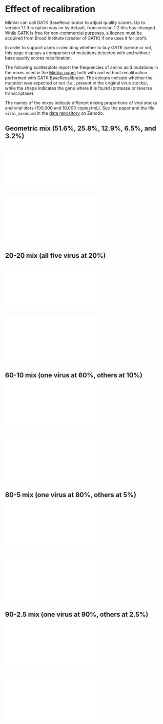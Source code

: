 # Effect of recalibration

MinVar can call GATK BaseRecalibrator to adjust quality scores. Up to version
1.1 this option was on by default, from version 1.2 this has changed.
While GATK is free for non-commercial purposes, a licence must be acquired from
Broad Institute (creator of GATK) if one uses it for profit.

In order to support users in deciding whether to buy GATK licence or not,
this page displays a comparison of mutations detected with and without base
quality scores recalibration.

The following scatterplots report the frequencies of amino acid mutations in the
mixes used in the [MinVar paper](http://dx.doi.org/10.1016/j.jviromet.2016.11.008)
both with and without recalibration performed with GATK BaseRecalibrator. The
colours indicate whether the mutation was expected or not (_i.e._, present in
the original virus stocks), while the shape indicates the gene where it is
found (protease or reverse transcriptase).

The names of the mixes indicate different mixing proportions of viral stocks
and viral titers (100,000 and 10,000 copies/mL). See the paper and the file
`viral_mixes.md` in the [data repository](https://zenodo.org/record/44921) on Zenodo.


## Geometric mix (51.6%, 25.8%, 12.9%, 6.5%, and 3.2%)

![Geometric mix: 1E4 viral load](../images/scatter_plot_mix_GEO_1E4.pdf "Geometric mix 1E4")

![Geometric mix: 1E5 viral load](../images/scatter_plot_mix_GEO_1E5.pdf "Geometric mix 1E5")

## 20-20 mix (all five virus at 20%)

![20-20 mix: 1E4 viral load](../images/scatter_plot_mix_20-20_1E4.pdf "20-20 mix 1E4")

![20-20 mix: 1E5 viral load](../images/scatter_plot_mix_20-20_1E5.pdf "20-20 mix 1E5")

## 60-10 mix (one virus at 60%, others at 10%)

![60-10 mix: 1E4 viral load](../images/scatter_plot_mix_60-10_1E4.pdf "60-10 mix 1E4")

![60-10 mix: 1E5 viral load](../images/scatter_plot_mix_60-10_1E5.pdf "60-10 mix 1E5")


## 80-5 mix (one virus at 80%, others at 5%)

![80-5 mix: 1E4 viral load](../images/scatter_plot_mix_80-5_1E4.pdf "80-5 mix 1E4")

![80-5 mix: 1E5 viral load](../images/scatter_plot_mix_80-5_1E5.pdf "80-5 mix 1E5")

## 90-2.5 mix (one virus at 90%, others at 2.5%)

![90-2.5 mix: 1E4 viral load](../images/scatter_plot_mix_90-2.5_1E4.pdf "90-2.5 mix 1E4")

![90-2.5 mix: 1E5 viral load](../images/scatter_plot_mix_90-2.5_1E5.pdf "90-2.5 mix 1E5")
